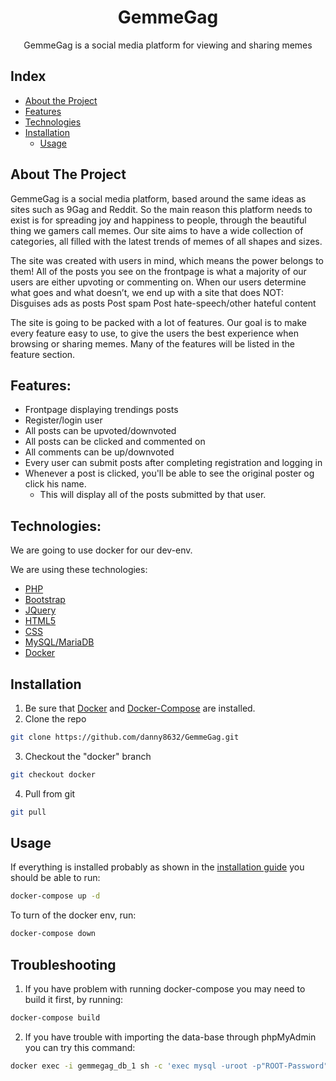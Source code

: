 <p align="center">
  <h1 align="center">GemmeGag</h1>

  <p align="center">GemmeGag is a social media platform for viewing and sharing memes</p>
</p>

## Index

* [About the Project](#about-the-project)
* [Features](#features)
* [Technologies](#technologies)
* [Installation](#installation)
    * [Usage](#usage)


## About The Project

GemmeGag is a social media platform, based around the same ideas as sites such as 9Gag and Reddit. So the main reason this platform needs to exist is for spreading joy and happiness to people, through the beautiful thing we gamers call memes.
Our site aims to have a wide collection of categories, all filled with the latest trends of memes of all shapes and sizes.

The site was created with users in mind, which means the power belongs to them! All of the posts you see on the frontpage is what a majority of our users are either upvoting or commenting on. When our users determine what goes and what doesn’t, we end up with a site that does NOT:
Disguises ads as posts
Post spam
Post hate-speech/other hateful content

The site is going to be packed with a lot of features. Our goal is to make every feature easy to use, to give the users the best experience when browsing or sharing memes.
Many of the features will be listed in the feature section.



## Features:

- Frontpage displaying trendings posts
- Register/login user
- All posts can be upvoted/downvoted
- All posts can be clicked and commented on
- All comments can be up/downvoted
- Every user can submit posts after completing registration and logging in
- Whenever a post is clicked, you'll be able to see the original poster og click his name.
    - This will display all of the posts submitted by that user.



## Technologies:

We are going to use docker for our dev-env.

We are using these technologies:
- [PHP](https://www.php.net)
- [Bootstrap](https://getbootstrap.com)
- [JQuery](https://jquery.com)
- [HTML5](https://en.wikipedia.org/wiki/HTML5)
- [CSS](https://en.wikipedia.org/wiki/Cascading_Style_Sheets)
- [MySQL/MariaDB](https://www.mysql.com)
- [Docker](https://www.docker.com)


## Installation

1. Be sure that [Docker](https://www.docker.com) and [Docker-Compose](https://docs.docker.com/compose) are installed.
2. Clone the repo
```sh
git clone https://github.com/danny8632/GemmeGag.git
```
3. Checkout the "docker" branch
```sh
git checkout docker
```
4. Pull from git
```sh
git pull
```

## Usage

If everything is installed probably as shown in the [installation guide](#installation) you should be able to run:
```sh
docker-compose up -d
```

To turn of the docker env, run:
```sh
docker-compose down
```

## Troubleshooting

1. If you have problem with running docker-compose you may need to build it first, by running:
```sh
docker-compose build
```

2. If you have trouble with importing the data-base through phpMyAdmin you can try this command:
```sh
docker exec -i gemmegag_db_1 sh -c 'exec mysql -uroot -p"ROOT-Password"' < /path/to/sql/file
```

